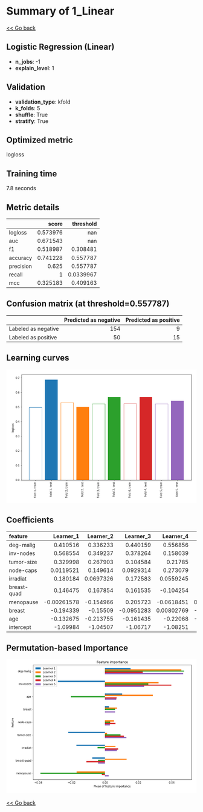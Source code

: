 # Summary of 1_Linear

[<< Go back](../README.md)


## Logistic Regression (Linear)
- **n_jobs**: -1
- **explain_level**: 1

## Validation
 - **validation_type**: kfold
 - **k_folds**: 5
 - **shuffle**: True
 - **stratify**: True

## Optimized metric
logloss

## Training time

7.8 seconds

## Metric details
|           |    score |   threshold |
|:----------|---------:|------------:|
| logloss   | 0.573976 | nan         |
| auc       | 0.671543 | nan         |
| f1        | 0.518987 |   0.308481  |
| accuracy  | 0.741228 |   0.557787  |
| precision | 0.625    |   0.557787  |
| recall    | 1        |   0.0339967 |
| mcc       | 0.325183 |   0.409163  |


## Confusion matrix (at threshold=0.557787)
|                     |   Predicted as negative |   Predicted as positive |
|:--------------------|------------------------:|------------------------:|
| Labeled as negative |                     154 |                       9 |
| Labeled as positive |                      50 |                      15 |

## Learning curves
![Learning curves](learning_curves.png)

## Coefficients
| feature     |   Learner_1 |   Learner_2 |   Learner_3 |   Learner_4 |   Learner_5 |
|:------------|------------:|------------:|------------:|------------:|------------:|
| deg-malig   |  0.410516   |   0.336233  |   0.440159  |  0.556856   |   0.426343  |
| inv-nodes   |  0.568554   |   0.349237  |   0.378264  |  0.158039   |   0.30749   |
| tumor-size  |  0.329998   |   0.267903  |   0.104584  |  0.21785    |   0.233662  |
| node-caps   |  0.0119521  |   0.149614  |   0.0929314 |  0.273079   |   0.248589  |
| irradiat    |  0.180184   |   0.0697326 |   0.172583  |  0.0559245  |   0.140952  |
| breast-quad |  0.146475   |   0.167854  |   0.161535  | -0.104254   |   0.158281  |
| menopause   | -0.00261578 |  -0.154966  |   0.205723  | -0.0618451  |   0.0823128 |
| breast      | -0.194339   |  -0.15509   |  -0.0951283 |  0.00802769 |  -0.127789  |
| age         | -0.132675   |  -0.213755  |  -0.161435  | -0.22068    |  -0.074363  |
| intercept   | -1.09984    |  -1.04507   |  -1.06717   | -1.08251    |  -1.07339   |


## Permutation-based Importance
![Permutation-based Importance](permutation_importance.png)

[<< Go back](../README.md)
